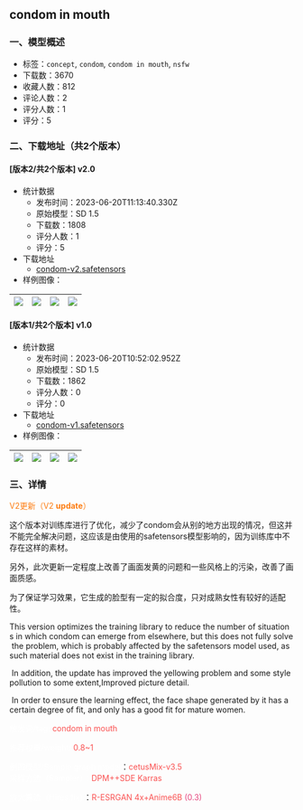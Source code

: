 ## condom in mouth
### 一、模型概述

- 标签：`concept`, `condom`, `condom in mouth`, `nsfw`
- 下载数：3670
- 收藏人数：812
- 评论人数：2
- 评分人数：1
- 评分：5

### 二、下载地址（共2个版本）

#### [版本2/共2个版本] v2.0

- 统计数据
  - 发布时间：2023-06-20T11:13:40.330Z
  - 原始模型：SD 1.5
  - 下载数：1808
  - 评分人数：1
  - 评分：5
- 下载地址
  - [condom-v2.safetensors](https://civitai.com/api/download/models/100164)
- 样例图像：

| <img src="https://image.civitai.com/xG1nkqKTMzGDvpLrqFT7WA/980af5f5-0bca-4574-b672-e0d489e88b85/width=450/1218083.jpeg" /> | <img src="https://image.civitai.com/xG1nkqKTMzGDvpLrqFT7WA/7bfd1e8d-0668-4fc6-86a2-15472c6585fc/width=450/1218244.jpeg" /> | <img src="https://image.civitai.com/xG1nkqKTMzGDvpLrqFT7WA/a1e4aa91-4364-44a6-9b93-c9d048b34d01/width=450/1218184.jpeg" /> | <img src="https://image.civitai.com/xG1nkqKTMzGDvpLrqFT7WA/0db11f5a-c884-4d33-942b-d53b8429f270/width=450/1218185.jpeg" /> |
| ---- | ---- | ---- | ---- |

#### [版本1/共2个版本] v1.0

- 统计数据
  - 发布时间：2023-06-20T10:52:02.952Z
  - 原始模型：SD 1.5
  - 下载数：1862
  - 评分人数：0
  - 评分：0
- 下载地址
  - [condom-v1.safetensors](https://civitai.com/api/download/models/87855)
- 样例图像：

| <img src="https://image.civitai.com/xG1nkqKTMzGDvpLrqFT7WA/bdc2b2fc-2318-4205-8f18-919b1a7b5951/width=450/1008328.jpeg" /> | <img src="https://image.civitai.com/xG1nkqKTMzGDvpLrqFT7WA/e3b3cbe0-6cfa-45ad-908d-b36fba767991/width=450/1008327.jpeg" /> | <img src="https://image.civitai.com/xG1nkqKTMzGDvpLrqFT7WA/822226a4-ce47-461d-98ad-896a6a1e9476/width=450/1008330.jpeg" /> | <img src="https://image.civitai.com/xG1nkqKTMzGDvpLrqFT7WA/7d7938b9-99bd-4189-9164-9783985f64a0/width=450/1008329.jpeg" /> |
| ---- | ---- | ---- | ---- |


### 三、详情
<p><span style="color:rgb(253, 126, 20)">V2更新（V2 </span><strong><span style="color:rgb(253, 126, 20)">update</span></strong><span style="color:rgb(253, 126, 20)">）</span></p><p>这个版本对训练库进行了优化，减少了condom会从别的地方出现的情况，但这并不能完全解决问题，这应该是由使用的safetensors模型影响的，因为训练库中不存在这样的素材。</p><p>另外，此次更新一定程度上改善了画面发黄的问题和一些风格上的污染，改善了画面质感。</p><p>为了保证学习效果，它生成的脸型有一定的拟合度，只对成熟女性有较好的适配性。</p><p></p><p>This version optimizes the training library to reduce the number of situations in which condom can emerge from elsewhere, but this does not fully solve the problem, which is probably affected by the safetensors model used, as such material does not exist in the training library. </p><p> In addition, the update has improved the yellowing problem and some style pollution to some extent,Improved picture detail.</p><p> In order to ensure the learning effect, the face shape generated by it has a certain degree of fit, and only has a good fit for mature women.</p><p></p><p><span style="color:rgb(255, 255, 255)">触发词/tag: </span><span style="color:rgb(250, 82, 82)">condom in mouth</span></p><p><span style="color:rgb(255, 255, 255)">推荐权重/weight: </span><span style="color:rgb(250, 82, 82)">0.8~1</span></p><p></p><p><span style="color:rgb(255, 255, 255)">例图模型/Sample graph model</span>：<span style="color:rgb(250, 82, 82)">cetusMix-v3.5</span><span style="color:rgb(230, 73, 128)"><br /></span><span style="color:rgb(255, 255, 255)">采样方法（Sampler）：</span><span style="color:rgb(250, 82, 82)">DPM++SDE Karras</span></p><p><span style="color:rgb(255, 255, 255)">放大算法（Hires.fix）</span>：<span style="color:rgb(250, 82, 82)">R-ESRGAN 4x+Anime6B </span><span style="color:rgb(230, 73, 128)">(0.3)</span></p>